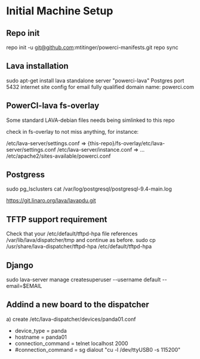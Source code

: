 # Initial Machine Setup #


## Repo init ##

repo init -u git@github.com:mtitinger/powerci-manifests.git
repo sync

## Lava installation ##

sudo apt-get install lava
standalone server
"powerci-lava"
Postgres port 5432
internet site config for email
fully qualified domain name: powerci.com


## PowerCI-lava fs-overlay ##

Some standard LAVA-debian files needs being simlinked to this repo

check in fs-overlay to not miss anything, for instance:

/etc/lava-server/settings.conf  => {this-repo}/fs-overlay/etc/lava-server/settings.conf
/etc/lava-server/instance.conf  => ...
/etc/apache2/sites-available/powerci.conf


Postgress
---------

sudo pg_lsclusters
cat /var/log/postgresql/postgresql-9.4-main.log

 https://git.linaro.org/lava/lavapdu.git 


TFTP support requirement
-------------------------

Check that your /etc/default/tftpd-hpa file references /var/lib/lava/dispatcher/tmp and continue as before.
sudo cp /usr/share/lava-dispatcher/tftpd-hpa /etc/default/tftpd-hpa

Django
-----

sudo lava-server manage createsuperuser --username default --email=$EMAIL




Addind a new board to the dispatcher
------------------------------------

a) create /etc/lava-dispatcher/devices/panda01.conf

   + device_type = panda
   + hostname = panda01
   + connection_command = telnet localhost 2000
   + #connection_command = sg dialout "cu -l /dev/ttyUSB0 -s 115200"

